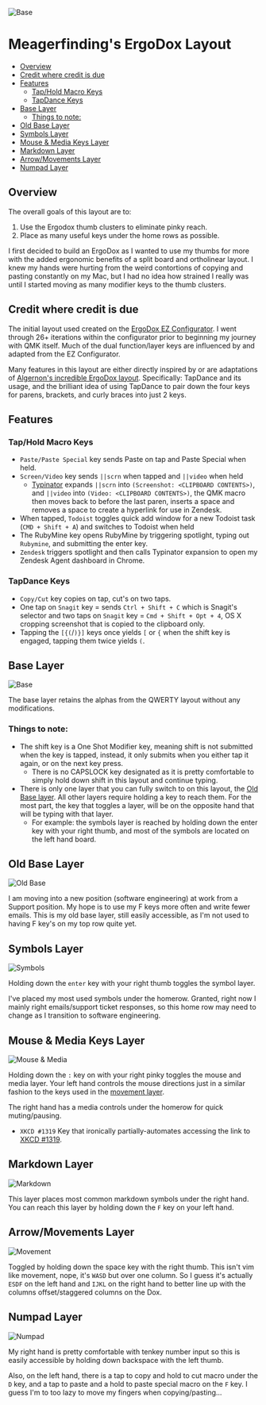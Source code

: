 ![Base](https://meagerfindings.com/assets/img/ergodox/base.png)

# Meagerfinding's ErgoDox Layout

<!-- TOC depthFrom:2 depthTo:6 withLinks:1 updateOnSave:1 orderedList:0 -->

- [Overview](#overview)
- [Credit where credit is due](#credit-where-credit-is-due)
- [Features](#features)
	- [Tap/Hold Macro Keys](#taphold-macro-keys)
	- [TapDance Keys](#tapdance-keys)
- [Base Layer](#base-layer)
	- [Things to note:](#things-to-note)
- [Old Base Layer](#old-base-layer)
- [Symbols Layer](#symbols-layer)
- [Mouse & Media Keys Layer](#mouse-media-keys-layer)
- [Markdown Layer](#markdown-layer)
- [Arrow/Movements Layer](#arrowmovements-layer)
- [Numpad Layer](#numpad-layer)

<!-- /TOC -->

## Overview

The overall goals of this layout are to:
1. Use the Ergodox thumb clusters to eliminate pinky reach.
2. Place as many useful keys under the home rows as possible.

I first decided to build an ErgoDox as I wanted to use my thumbs for more with the added ergonomic benefits of a split board and ortholinear layout. I knew my hands were hurting from the weird contortions of copying and pasting constantly on my Mac, but I had no idea how strained I really was until I started moving as many modifier keys to the thumb clusters.

## Credit where credit is due

The initial layout used created on the [ErgoDox EZ Configurator](https://ergodox-ez.com/pages/graphical-configurator). I went through 26+ iterations within the configurator prior to beginning my journey with QMK itself. Much of the dual function/layer keys are influenced by and adapted from the EZ Configurator.

Many features in this layout are either directly inspired by or are adaptations of [Algernon's incredible ErgoDox layout](https://github.com/algernon/ergodox-layout). Specifically: TapDance and its usage, and the brilliant idea of using TapDance to pair down the four keys for parens, brackets, and curly braces into just 2 keys.

## Features

### Tap/Hold Macro Keys
* `Paste/Paste Special` key sends Paste on tap and Paste Special when held.
* `Screen/Video` key sends `||scrn` when tapped and `||video` when held
  - [Typinator](http://www.ergonis.com/products/typinator/) expands `||scrn` into `(Screenshot: <CLIPBOARD CONTENTS>)`, and `||video` into `(Video: <CLIPBOARD CONTENTS>)`, the QMK macro then moves back to before the last paren, inserts a space and removes a space to create a hyperlink for use in Zendesk.
* When tapped, `Todoist` toggles quick add window for a new Todoist task (`CMD + Shift + A`) and switches to Todoist when held
* The RubyMine key opens RubyMine by triggering spotlight, typing out `Rubymine`, and submitting the enter key.
* `Zendesk` triggers spotlight and then calls Typinator expansion to open my Zendesk Agent dashboard in Chrome.


### TapDance Keys
* `Copy/Cut` key copies on tap, cut's on two taps.
* One tap on `Snagit` key = sends `Ctrl + Shift + C` which is Snagit's selector and two taps on `Snagit` key = `Cmd + Shift + Opt + 4`, OS X cropping screenshot that is copied to the clipboard only.
* Tapping the `[{(`/`)}]` keys once yields `[` or `{` when the shift key is engaged, tapping them twice yields `(`.

## Base Layer

![Base](https://meagerfindings.com/assets/img/ergodox/base.png)

The base layer retains the alphas from the QWERTY layout without any modifications.

### Things to note:

- The shift key is a One Shot Modifier key, meaning shift is not submitted when the key is tapped, instead, it only submits when you either tap it again, or on the next key press.
  - There is no CAPSLOCK key designated as it is pretty comfortable to simply hold down shift in this layout and continue typing.
- There is only one layer that you can fully switch to on this layout, the [Old Base layer](#old-base-layer). All other layers require holding a key to reach them. For the most part, the key that toggles a layer, will be on the opposite hand that will be typing with that layer.
  - For example: the symbols layer is reached by holding down the enter key with your right thumb, and most of the symbols are located on the left hand board.


## Old Base Layer

![Old Base](https://meagerfindings.com/assets/img/ergodox/old_base.png)

I am moving into a new position (software engineering) at work from a Support position. My hope is to use my F keys more often and write fewer emails. This is my old base layer, still easily accessible, as I'm not used to having F key's on my top row quite yet.

## Symbols Layer

![Symbols](https://meagerfindings.com/assets/img/ergodox/symbols.png)

Holding down the `enter` key with your right thumb toggles the symbol layer.

I've placed my most used symbols under the homerow. Granted, right now I mainly right emails/support ticket responses, so this home row may need to change as I transition to software engineering.

## Mouse & Media Keys Layer

![Mouse & Media](https://meagerfindings.com/assets/img/ergodox/mouse_media.png)

Holding down the `:` key on with your right pinky toggles the mouse and media layer. Your left hand controls the mouse directions just in a similar fashion to the keys used in the [movement layer](#arrowmovements-layer).

The right hand has a media controls under the homerow for quick muting/pausing.

* `XKCD #1319` Key that ironically partially-automates accessing the link to [XKCD #1319](https://xkcd.com/1319/).

## Markdown Layer

![Markdown](https://meagerfindings.com/assets/img/ergodox/markdown.png)

This layer places most common markdown symbols under the right hand. You can reach this layer by holding down the `F` key on your left hand.

## Arrow/Movements Layer

![Movement](https://meagerfindings.com/assets/img/ergodox/movement_arrows.png)

Toggled by holding down the space key with the right thumb. This isn't vim like movement, nope, it's `WASD` but over one column. So I guess it's actually `ESDF` on the left hand and `IJKL` on the right hand to better line up with the columns offset/staggered columns on the Dox.

## Numpad Layer

![Numpad](https://meagerfindings.com/assets/img/ergodox/numpad.png)

My right hand is pretty comfortable with tenkey number input so this is easily accessible by holding down backspace with the left thumb.

Also, on the left hand, there is a tap to copy and hold to cut macro under the `D` key, and a tap to paste and a hold to paste special macro on the `F` key. I guess I'm to too lazy to move my fingers when copying/pasting...
